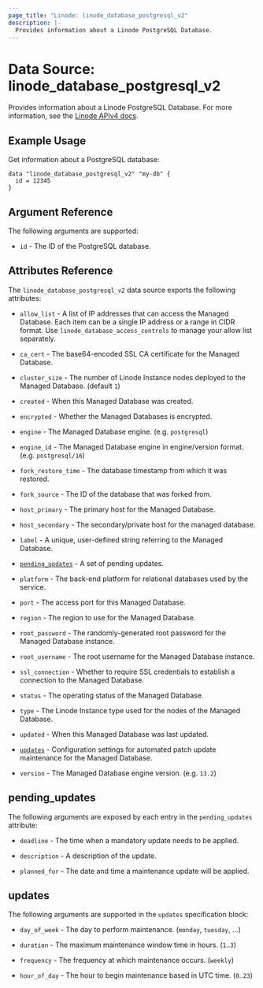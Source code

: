 ```yaml
---
page_title: "Linode: linode_database_postgresql_v2"
description: |-
  Provides information about a Linode PostgreSQL Database.
---
```


# Data Source: linode\_database\_postgresql\_v2

Provides information about a Linode PostgreSQL Database.
For more information, see the [Linode APIv4 docs](https://techdocs.akamai.com/linode-api/reference/get-databases-postgre-sql-instance-backups).

## Example Usage

Get information about a PostgreSQL database:

```hcl
data "linode_database_postgresql_v2" "my-db" {
  id = 12345
}
```

## Argument Reference

The following arguments are supported:

* `id` - The ID of the PostgreSQL database.

## Attributes Reference

The `linode_database_postgresql_v2` data source exports the following attributes:

* `allow_list` - A list of IP addresses that can access the Managed Database. Each item can be a single IP address or a range in CIDR format. Use `linode_database_access_controls` to manage your allow list separately.

* `ca_cert` - The base64-encoded SSL CA certificate for the Managed Database.

* `cluster_size` - The number of Linode Instance nodes deployed to the Managed Database. (default `1`)

* `created` - When this Managed Database was created.

* `encrypted` - Whether the Managed Databases is encrypted.

* `engine` - The Managed Database engine. (e.g. `postgresql`)

* `engine_id` - The Managed Database engine in engine/version format. (e.g. `postgresql/16`)

* `fork_restore_time` - The database timestamp from which it was restored.

* `fork_source` - The ID of the database that was forked from.

* `host_primary` - The primary host for the Managed Database.

* `host_secondary` - The secondary/private host for the managed database.

* `label` - A unique, user-defined string referring to the Managed Database.

* [`pending_updates`](#pending_updates) - A set of pending updates.

* `platform` - The back-end platform for relational databases used by the service.

* `port` - The access port for this Managed Database.

* `region` - The region to use for the Managed Database.

* `root_password` - The randomly-generated root password for the Managed Database instance.

* `root_username` - The root username for the Managed Database instance.

* `ssl_connection` - Whether to require SSL credentials to establish a connection to the Managed Database.

* `status` - The operating status of the Managed Database.

* `type` - The Linode Instance type used for the nodes of the Managed Database.

* `updated` - When this Managed Database was last updated.

* [`updates`](#updates) - Configuration settings for automated patch update maintenance for the Managed Database.

* `version` - The Managed Database engine version. (e.g. `13.2`)

## pending_updates

The following arguments are exposed by each entry in the `pending_updates` attribute:

* `deadline` - The time when a mandatory update needs to be applied.

* `description` - A description of the update.

* `planned_for` - The date and time a maintenance update will be applied.

## updates

The following arguments are supported in the `updates` specification block:

* `day_of_week` - The day to perform maintenance. (`monday`, `tuesday`, ...)

* `duration` - The maximum maintenance window time in hours. (`1`..`3`)

* `frequency` - The frequency at which maintenance occurs. (`weekly`)

* `hour_of_day` - The hour to begin maintenance based in UTC time. (`0`..`23`)
